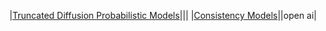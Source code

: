 
|[Truncated Diffusion Probabilistic Models](https://d1wqtxts1xzle7.cloudfront.net/85545733/2202.09671v1-libre.pdf?1651768375=&response-content-disposition=inline%3B+filename%3DTruncated_Diffusion_Probabilistic_Models.pdf&Expires=1715608476&Signature=AqNngk8G5GoM5GpRyvenpjm6hCxIT7Mo~IWK3rffXdBFEvRNDdZXytKwqN24fS37ZP0Z-VMG3zBSo7LPWCgeVK9UAllyoed3i2VYH3~lczdU1BDwEXp2VQBFTFcPfv6vco1JdwEkYNAQ7LBCPF1tlabxh~Er7xgwUlVBLGEKxFHirPEz0YxgrKV~3Oyngx2qtbiWREZIjjAU-gmw4KGKhh3uUraV6wg08H69S9~5SIvsjXWR-e3kQBC2f79jEtUKcViijwC-nEOxoZRSGkrFc9rz1U-rldUg9ulyaf69pDpLwVaRAt5Phk7J9LRQmz4k1K-PgfzLZidRHQZz2PPj6Q__&Key-Pair-Id=APKAJLOHF5GGSLRBV4ZA)|||
|[Consistency Models](https://arxiv.org/pdf/2303.01469)||open ai|
